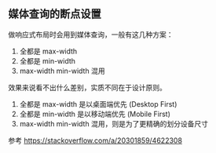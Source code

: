 ## 媒体查询的断点设置

做响应式布局时会用到媒体查询，一般有这几种方案：

1. 全都是 max-width
2. 全都是 min-width
3. max-width min-width 混用

效果来说看不出什么差别，实质不同在于设计原则。

1. 全都是 max-width 是以桌面端优先 (Desktop First)
2. 全都是 min-width 是以移动端优先 (Mobile First)
3. max-width min-width 混用，则是为了更精确的划分设备尺寸

参考 https://stackoverflow.com/a/20301859/4622308
